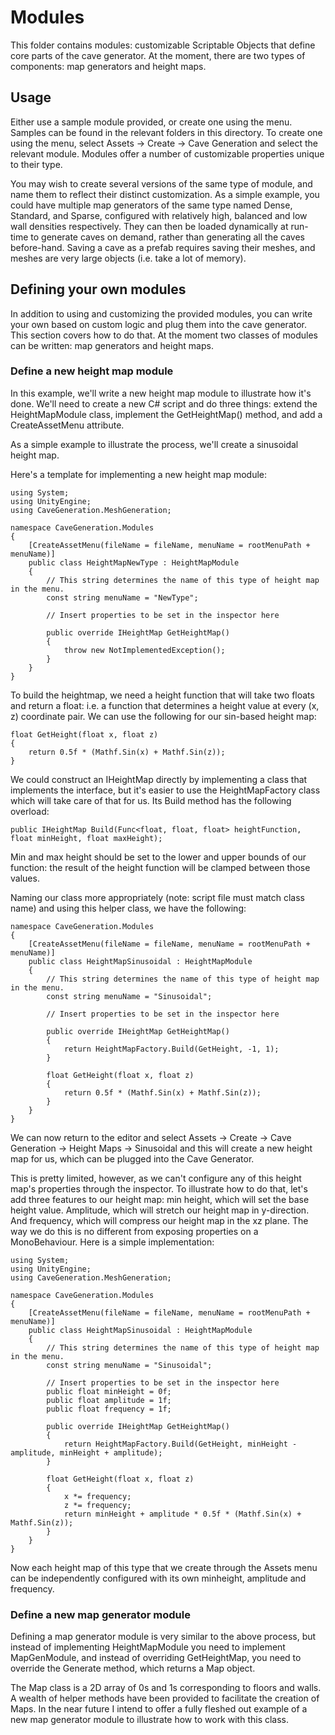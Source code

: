 # Modules

This folder contains modules: customizable Scriptable Objects that define core parts of the cave generator. At the moment, there are two types of components: map generators and height maps.

## Usage

Either use a sample module provided, or create one using the menu. Samples can be found in the relevant folders in this directory. To create one using the menu, select Assets -> Create -> Cave Generation and select the relevant module. Modules offer a number of customizable properties unique to their type. 

You may wish to create several versions of the same type of module, and name them to reflect their distinct customization. As a simple example, you could have multiple map generators of the same type named Dense, Standard, and Sparse, configured with relatively high, balanced and low wall densities respectively. They can then be loaded dynamically at run-time to generate caves on demand, rather than generating all the caves before-hand. Saving a cave as a prefab requires saving their meshes, and meshes are very large objects (i.e. take a lot of memory). 

## Defining your own modules

In addition to using and customizing the provided modules, you can write your own based on custom logic and plug them into the cave generator. This section covers how to do that. At the moment two classes of modules can be written: map generators and height maps. 

### Define a new height map module

In this example, we'll write a new height map module to illustrate how it's done. We'll need to create a new C# script and do three things: extend the HeightMapModule class, implement the GetHeightMap() method, and add a CreateAssetMenu attribute.

As a simple example to illustrate the process, we'll create a sinusoidal height map.

Here's a template for implementing a new height map module:

```
using System;
using UnityEngine;
using CaveGeneration.MeshGeneration;

namespace CaveGeneration.Modules
{
    [CreateAssetMenu(fileName = fileName, menuName = rootMenuPath + menuName)]
    public class HeightMapNewType : HeightMapModule
    {
        // This string determines the name of this type of height map in the menu.
        const string menuName = "NewType";

        // Insert properties to be set in the inspector here

        public override IHeightMap GetHeightMap()
        {
            throw new NotImplementedException();
        }
    }
}
```

To build the heightmap, we need a height function that will take two floats and return a float: i.e. a function that determines a height value at every (x, z) coordinate pair. We can use the following for our sin-based height map:

```
float GetHeight(float x, float z)
{
    return 0.5f * (Mathf.Sin(x) + Mathf.Sin(z));
}
```

We could construct an IHeightMap directly by implementing a class that implements the interface, but it's easier to use the HeightMapFactory class which will take care of that for us. Its Build method has the following overload:

```
public IHeightMap Build(Func<float, float, float> heightFunction, float minHeight, float maxHeight);
```

Min and max height should be set to the lower and upper bounds of our function: the result of the height function will be clamped between those values.

Naming our class more appropriately (note: script file must match class name) and using this helper class, we have the following:

```
namespace CaveGeneration.Modules
{
    [CreateAssetMenu(fileName = fileName, menuName = rootMenuPath + menuName)]
    public class HeightMapSinusoidal : HeightMapModule
    {
        // This string determines the name of this type of height map in the menu.
        const string menuName = "Sinusoidal";

        // Insert properties to be set in the inspector here

        public override IHeightMap GetHeightMap()
        {
            return HeightMapFactory.Build(GetHeight, -1, 1);
        }

        float GetHeight(float x, float z)
        {
            return 0.5f * (Mathf.Sin(x) + Mathf.Sin(z));
        }
    }
}
```

We can now return to the editor and select Assets -> Create -> Cave Generation -> Height Maps -> Sinusoidal and this will create a new height map for us, which can be plugged into the Cave Generator.

This is pretty limited, however, as we can't configure any of this height map's properties through the inspector. To illustrate how to do that, let's add three features to our height map: min height, which will set the base height value. Amplitude, which will stretch our height map in y-direction. And frequency, which will compress our height map in the xz plane. The way we do this is no different from exposing properties on a MonoBehaviour. Here is a simple implementation:

```
using System;
using UnityEngine;
using CaveGeneration.MeshGeneration;

namespace CaveGeneration.Modules
{
    [CreateAssetMenu(fileName = fileName, menuName = rootMenuPath + menuName)]
    public class HeightMapSinusoidal : HeightMapModule
    {
        // This string determines the name of this type of height map in the menu.
        const string menuName = "Sinusoidal";

        // Insert properties to be set in the inspector here
        public float minHeight = 0f;
        public float amplitude = 1f;
        public float frequency = 1f;

        public override IHeightMap GetHeightMap()
        {
            return HeightMapFactory.Build(GetHeight, minHeight - amplitude, minHeight + amplitude);
        }

        float GetHeight(float x, float z)
        {
            x *= frequency;
            z *= frequency;
            return minHeight + amplitude * 0.5f * (Mathf.Sin(x) + Mathf.Sin(z));
        }
    }
}
```

Now each height map of this type that we create through the Assets menu can be independently configured with its own minheight, amplitude and frequency. 

### Define a new map generator module

Defining a map generator module is very similar to the above process, but instead of implementing HeightMapModule you need to implement MapGenModule, and instead of overriding GetHeightMap, you need to override the Generate method, which returns a Map object.

The Map class is a 2D array of 0s and 1s corresponding to floors and walls. A wealth of helper methods have been provided to facilitate the creation of Maps. In the near future I intend to offer a fully fleshed out example of a new map generator module to illustrate how to work with this class.